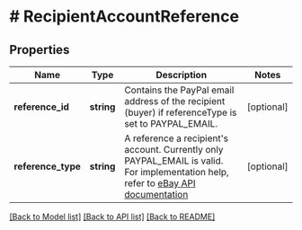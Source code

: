 # # RecipientAccountReference

## Properties

Name | Type | Description | Notes
------------ | ------------- | ------------- | -------------
**reference_id** | **string** | Contains the PayPal email address of the recipient (buyer) if referenceType is set to PAYPAL_EMAIL. | [optional]
**reference_type** | **string** | A reference a recipient's account. Currently only PAYPAL_EMAIL is valid. For implementation help, refer to <a href='https://developer.ebay.com/api-docs/sell/account/types/api:RecipientAccountReferenceTypeEnum'>eBay API documentation</a> | [optional]

[[Back to Model list]](../../README.md#models) [[Back to API list]](../../README.md#endpoints) [[Back to README]](../../README.md)
